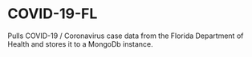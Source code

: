 # COVID-19-FL
Pulls COVID-19 / Coronavirus case data from the Florida Department of Health and stores it to a MongoDb instance.
